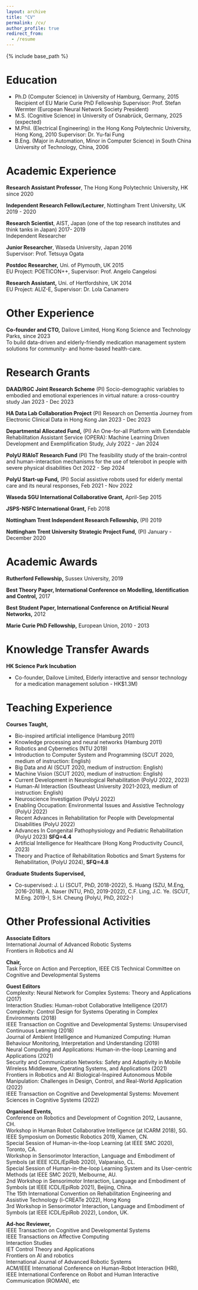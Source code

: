 ```yaml
---
layout: archive
title: "CV"
permalink: /cv/
author_profile: true
redirect_from:
  - /resume
---
```


{% include base_path %}

Education
======
* Ph.D (Computer Science) in University of Hamburg, Germany, 2015
	Recipient of EU Marie Curie PhD Fellowship
	Supervisor: Prof. Stefan Wermter (European Neural Network Society President)
* M.S. (Cognitive Science) in University of Osnabrück, Germany, 2025 (expected)
* M.Phil. (Electrical Engineering) in the Hong Kong Polytechnic University, Hong Kong, 2010
	Supervisor: Dr. Yu-fai Fung
* B.Eng. (Major in Automation, Minor in Computer Science) in South China University of Technology, China, 2006

Academic Experience
======
**Research Assistant Professor**, The Hong Kong Polytechnic University, HK since 2020 
 
**Independent Research Fellow/Lecturer**, Nottingham Trent University, UK 2019 - 2020

**Research Scientist**, AIST, Japan (one of the top research institutes and think tanks in Japan) 2017- 2019  
Independent Researcher

**Junior Researcher**, Waseda University, Japan 2016  
Supervisor: Prof. Tetsuya Ogata

**Postdoc Researcher,** Uni. of Plymouth, UK 2015  
EU Project: POETICON++, Supervisor: Prof. Angelo Cangelosi

**Research Assistant,** Uni. of Hertfordshire, UK 2014  
EU Project: ALIZ-E, Supervisor: Dr. Lola Canamero


Other Experience
======
**Co-founder and CTO,** Dailove Limited, Hong Kong Science and Technology Parks,  since 2023  
To build data-driven and elderly-friendly medication management system solutions for community- and home-based health-care.

Research Grants
======
**DAAD/RGC Joint Research Scheme** (PI) Socio-demographic variables to embodied and emotional experiences in virtual nature: a cross-country study Jan 2023 - Dec 2023

**HA Data Lab Collaboration Project** (PI) Research on Dementia Journey from Electronic Clinical Data in Hong Kong Jan 2023 - Dec 2023

**Departmental Allocated Fund,** (PI) An One-for-all Platform with Extendable Rehabilitation Assistant Service (OPERA): Machine Learning Driven Development and Exemplification Study, July 2022 - Jan 2024

**PolyU RIAIoT Research Fund** (PI) The feasibility study of the brain-control and human-interaction mechanisms for the use of telerobot in people with severe physical disabilities Oct 2022 - Sep 2024

**PolyU Start-up Fund,** (PI) Social assistive robots used for elderly mental care and its neural responses, Feb 2021 - Nov 2022

**Waseda SGU International Collaborative Grant,** April-Sep 2015

**JSPS-NSFC International Grant,** Feb 2018

**Nottingham Trent Independent Research Fellowship,** (PI) 2019

**Nottingham Trent University Strategic Project Fund,** (PI) January - December 2020

Academic Awards
======
**Rutherford Fellowship,** Sussex University, 2019

**Best Theory Paper, International Conference on Modelling, Identification and Control,** 2017

**Best Student Paper, International Conference on Artificial Neural Networks,** 2012

**Marie Curie PhD Fellowship,** European Union, 2010 - 2013

Knowledge Transfer Awards
======
**HK Science Park Incubation**

- Co-founder, Dailove Limited, Elderly interactive and sensor technology for a medication management solution - HK$1.3M)

Teaching Experience
======
**Courses Taught,**

- Bio-inspired artificial intelligence (Hamburg 2011)
- Knowledge processing and neural networks (Hamburg 2011)
- Robotics and Cybernetics (NTU 2019)
- Introduction to Computer System and Programming (SCUT 2020, medium of instruction: English)
- Big Data and AI (SCUT 2020, medium of instruction: English)
- Machine Vision (SCUT 2020, medium of instruction: English)
- Current Development in Neurological Rehabilitation (PolyU 2022, 2023)
- Human-AI Interaction (Southeast University 2021-2023, medium of instruction: English)
- Neuroscience Investigation (PolyU 2022)
- Enabling Occupation: Environmental Issues and Assistive Technology (PolyU 2022)
- Recent Advances in Rehabilitation for People with Developmental Disabilities (PolyU 2022)
- Advances In Congenital Pathophysiology and Pediatric Rehabilitation (PolyU 2023) **SFQ=4.4**
- Artificial Intelligence for Healthcare (Hong Kong Productivity Council, 2023)
- Theory and Practice of Rehabilitation Robotics and Smart Systems for Rehabilitation, (PolyU 2024), **SFQ=4.8**

**Graduate Students Supervised,**

- Co-supervised: J. Li (SCUT, PhD, 2018-2022), S. Huang (SZU, M.Eng, 2016-2018), A. Naser (NTU, PhD, 2019-2022), C.F. Ling, J.C. Ye. (SCUT, M.Eng. 2019-), S.H. Cheung (PolyU, PhD, 2022-)

Other Professional Activities
======
**Associate Editors**  
International Journal of Advanced Robotic Systems  
Frontiers in Robotics and AI

**Chair,**  
Task Force on Action and Perception, IEEE CIS Technical Committee on Cognitive and Developmental Systems

**Guest Editors**  
Complexity: Neural Network for Complex Systems: Theory and Applications (2017)  
Interaction Studies: Human-robot Collaborative Intelligence (2017)  
Complexity: Control Design for Systems Operating in Complex Environments (2018)  
IEEE Transaction on Cognitive and Developmental Systems: Unsupervised Continuous Learning (2018)  
Journal of Ambient Intelligence and Humanized Computing: Human Behaviour Monitoring, Interpretation and Understanding (2019)  
Neural Computing and Applications: Human-in-the-loop Learning and Applications (2021)  
Security and Communication Networks: Safety and Adaptivity in Mobile Wireless Middleware, Operating Systems, and Applications (2021)  
Frontiers in Robotics and AI: Biological-Inspired Autonomous Mobile Manipulation: Challenges in Design, Control, and Real-World Application (2022)  
IEEE Transaction on Cognitive and Developmental Systems: Movement Sciences in Cognitive Systems (2022)

**Organised Events,**  
Conference on Robotics and Development of Cognition 2012, Lausanne, CH.  
Workshop in Human Robot Collaborative Intelligence (at ICARM 2018), SG.  
IEEE Symposium on Domestic Robotics 2019, Xiamen, CN.  
Special Session of Human-in-the-loop Learning (at IEEE SMC 2020), Toronto, CA.  
Workshop in Sensorimotor Interaction, Language and Embodiment of Symbols (at IEEE ICDL/EpiRob 2020), Valparaiso, CL.  
Special Session of Human-in-the-loop Learning System and its User-centric Methods (at IEEE SMC 2021), Melbourne, AU.  
2nd Workshop in Sensorimotor Interaction, Language and Embodiment of Symbols (at IEEE ICDL/EpiRob 2021), Beijing, China.  
The 15th International Convention on Rehabilitation Engineering and Assistive Technology (i-CREATe 2022), Hong Kong  
3rd Workshop in Sensorimotor Interaction, Language and Embodiment of Symbols (at IEEE ICDL/EpiRob 2022), London, UK.

**Ad-hoc Reviewer,**  
IEEE Transaction on Cognitive and Developmental Systems  
IEEE Transactions on Affective Computing  
Interaction Studies  
IET Control Theory and Applications  
Frontiers on AI and robotics  
International Journal of Advanced Robotic Systems  
ACM/IEEE International Conference on Human-Robot Interaction (HRI),  
IEEE International Conference on Robot and Human Interactive Communication (ROMAN), etc

